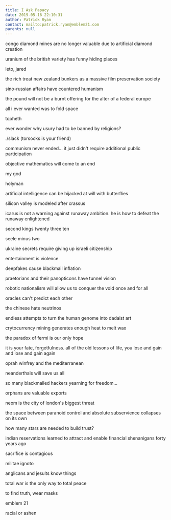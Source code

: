 ```yaml
---
title: I Ask Papacy
date: 2019-05-16 22:10:31
author: Patrick Ryan
contact: mailto:patrick.ryan@emblem21.com
parents: null
---
```


congo diamond mines are no longer valuable due to artificial diamond creation

uranium of the british variety has funny hiding places

leto, jared

the rich treat new zealand bunkers as a massive film preservation society

sino-russian affairs have countered humanism

the pound will not be a burnt offering for the alter of a federal europe

all i ever wanted was to fold space

topheth

ever wonder why usury had to be banned by religions?

./slack (torsocks is your friend)

communism never ended... it just didn't require additional public participation

objective mathematics will come to an end

my god

holyman

artificial intelligence can be hijacked at will with butterflies

silicon valley is modeled after crassus

icarus is not a warning against runaway ambition. he is how to defeat the runaway enlightened

second kings twenty three ten

seele minus two

ukraine secrets require giving up israeli citizenship

entertainment is violence

deepfakes cause blackmail inflation

praetorians and their panopticons have tunnel vision

robotic nationalism will allow us to conquer the void once and for all

oracles can't predict each other

the chinese hate neutrinos

endless attempts to turn the human genome into dadaist art

crytocurrency mining generates enough heat to melt wax

the paradox of fermi is our only hope

it is your fate, forgetfulness. all of the old lessons of life, you lose and gain and lose and gain again

oprah winfrey and the mediterranean

neanderthals will save us all

so many blackmailed hackers yearning for freedom...

orphans are valuable exports

neom is the city of london's biggest threat

the space between paranoid control and absolute subservience collapses on its own

how many stars are needed to build trust?

indian reservations learned to attract and enable financial shenanigans forty years ago

sacrifice is contagious

militae ignoto

anglicans and jesuits know things

total war is the only way to total peace

to find truth, wear masks

emblem 21

racial or ashen